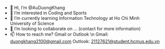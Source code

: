 - 👋 Hi, I’m @AuDuongKhang
- 👀 I’m interested in Coding and Sports
- 🌱 I’m currently learning Information Technology at Ho Chi Minh University of Science
- 💞️ I’m looking to collaborate on ... (contact for more information)
- 📫 How to reach me? Gmail or Outlook \n
Gmail: duongkhang2100@gmail.com
Outlook: 21127621@student.hcmus.edu.vn

<!---
AuDuongKhang/AuDuongKhang is a ✨ special ✨ repository because its `README.md` (this file) appears on your GitHub profile.
You can click the Preview link to take a look at your changes.
--->
